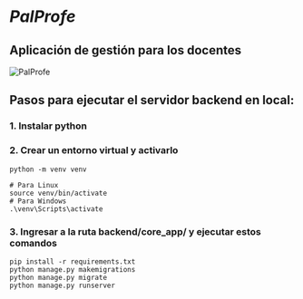 # *PalProfe* 

## Aplicación de gestión para los docentes

![PalProfe](https://i.gyazo.com/fe4201e853d71e7abdb453caf96ddf1a.png)

## Pasos para ejecutar el servidor backend en local:
### 1. Instalar python
### 2. Crear un entorno virtual y activarlo
```
python -m venv venv

# Para Linux
source venv/bin/activate
# Para Windows
.\venv\Scripts\activate
```

### 3. Ingresar a la ruta backend/core_app/ y ejecutar estos comandos
```
pip install -r requirements.txt
python manage.py makemigrations
python manage.py migrate
python manage.py runserver
```
